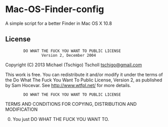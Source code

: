 # Mac-OS-Finder-config
A simple script for a better Finder in Mac OS X 10.8

## License
            DO WHAT THE FUCK YOU WANT TO PUBLIC LICENSE
                    Version 2, December 2004

 Copyright (C) 2013 Michael (Tschigo) Tscholl <tschigo@gmail.com>
 
 This work is free. You can redistribute it and/or modify it under the
 terms of the Do What The Fuck You Want To Public License, Version 2,
 as published by Sam Hocevar. See http://www.wtfpl.net/ for more details.
 
            DO WHAT THE FUCK YOU WANT TO PUBLIC LICENSE
   TERMS AND CONDITIONS FOR COPYING, DISTRIBUTION AND MODIFICATION

  0. You just DO WHAT THE FUCK YOU WANT TO.

